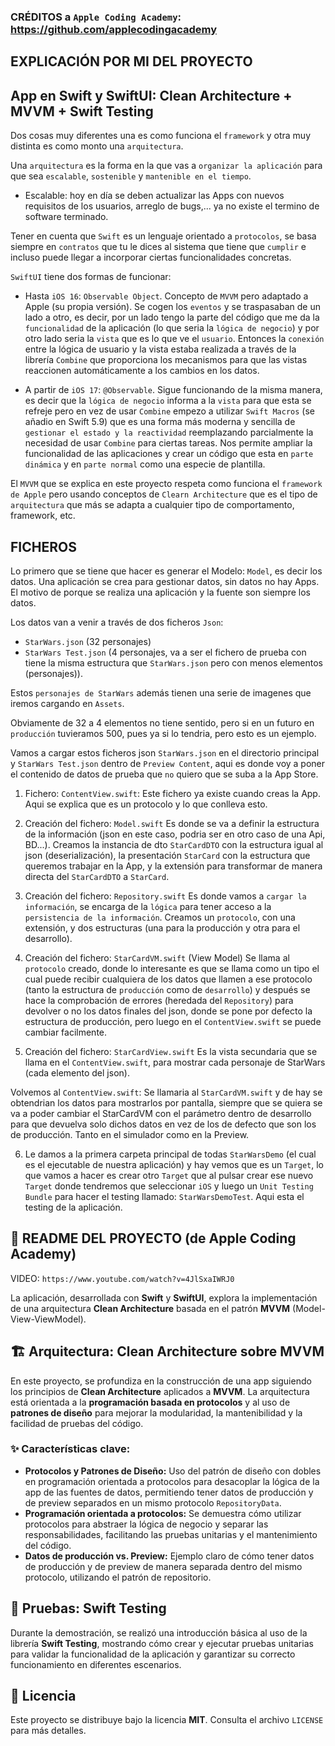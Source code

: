 
### CRÉDITOS a `Apple Coding Academy`: https://github.com/applecodingacademy
## EXPLICACIÓN POR MI DEL PROYECTO
## App en Swift y SwiftUI: Clean Architecture + MVVM + Swift Testing

Dos cosas muy diferentes una es como funciona el `framework` y otra muy distinta es como monto una `arquitectura`.

Una `arquitectura` es la forma en la que vas a `organizar la aplicación` para que sea `escalable`, `sostenible` y `mantenible en el tiempo`.
- Escalable: hoy en día se deben actualizar las Apps con nuevos requisitos de los usuarios, arreglo de bugs,... ya no existe el termino de software terminado.

Tener en cuenta que `Swift` es un lenguaje orientado a `protocolos`, se basa siempre en `contratos` que tu le dices al sistema que tiene que `cumplir` e incluso puede llegar a incorporar ciertas funcionalidades concretas.

`SwiftUI` tiene dos formas de funcionar:
- Hasta `iOS 16`: `Observable Object`.
Concepto de `MVVM` pero adaptado a Apple (su propia versión). Se cogen los `eventos` y se traspasaban de un lado a otro, es decir, por un lado tengo la parte del código que me da la `funcionalidad` de la aplicación (lo que seria la `lógica de negocio`) y por otro lado seria la `vista` que es lo que ve el `usuario`. Entonces la `conexión` entre la lógica de usuario y la vista estaba realizada a través de la librería `Combine` que proporciona los mecanismos para que las vistas reaccionen automáticamente a los cambios en los datos.

- A partir de `iOS 17`: `@Observable`.
Sigue funcionando de la misma manera, es decir que la `lógica de negocio` informa a la `vista` para que esta se refreje pero en vez de usar `Combine` empezo a utilizar `Swift Macros` (se añadio en Swift 5.9) que es una forma más moderna y sencilla de `gestionar el estado y la reactividad` reemplazando parcialmente la necesidad de usar `Combine` para ciertas tareas. Nos permite ampliar la funcionalidad de las aplicaciones y crear un código que esta en `parte dinámica` y en `parte normal` como una especie de plantilla.

El `MVVM` que se explica en este proyecto respeta como funciona el `framework de Apple` pero usando conceptos de `Clearn Architecture` que es el tipo de `arquitectura` que más se adapta a cualquier tipo de comportamento, framework, etc.

## FICHEROS

Lo primero que se tiene que hacer es generar el Modelo: `Model`, es decir los datos. Una aplicación se crea para gestionar datos, sin datos no hay Apps. El motivo de porque se realiza una aplicación y la fuente son siempre los datos.

Los datos van a venir a través de dos ficheros `Json`:
- `StarWars.json` (32 personajes)
- `StarWars Test.json` (4 personajes, va a ser el fichero de prueba con tiene la misma estructura que `StarWars.json` pero con menos elementos (personajes)).

Estos `personajes de StarWars` además tienen una serie de imagenes que iremos cargando en `Assets`.

Obviamente de 32 a 4 elementos no tiene sentido, pero si en un futuro en `producción` tuvieramos 500, pues ya si lo tendria, pero esto es un ejemplo.

Vamos a cargar estos ficheros json `StarWars.json` en el directorio principal y `StarWars Test.json` dentro de `Preview Content`, aqui es donde voy a poner el contenido de datos de prueba que `no` quiero que se suba a la App Store.

1. Fichero: `ContentView.swift`:
Este fichero ya existe cuando creas la App. Aqui se explica que es un protocolo y lo que conlleva esto.

2. Creación del fichero: `Model.swift`
Es donde se va a definir la estructura de la información (json en este caso, podria ser en otro caso de una Api, BD...).
Creamos la instancia de dto `StarCardDTO` con la estructura igual al json (deserialización), la presentación `StarCard` con la estructura que queremos trabajar en la App, y la extensión para transformar de manera directa del `StarCardDTO` a `StarCard`.

3. Creación del fichero: `Repository.swift`
Es donde vamos a `cargar la información`, se encarga de la `lógica` para tener acceso a la `persistencia de la información`.
Creamos un `protocolo`, con una extensión, y dos estructuras (una para la producción y otra para el desarrollo).

4. Creación del fichero: `StarCardVM.swift` (View Model)
Se llama al `protocolo` creado, donde lo interesante es que se llama como un tipo el cual puede recibir cualquiera de los datos que llamen a ese protocolo (tanto la estructura de `producción` como de `desarrollo`) y después se hace la comprobación de errores (heredada del `Repository`) para devolver o no los datos finales del json, donde se pone por defecto la estructura de producción, pero luego en el `ContentView.swift` se puede cambiar facilmente.

5. Creación del fichero: `StarCardView.swift`
Es la vista secundaria que se llama en el `ContentView.swift`, para mostrar cada personaje de StarWars (cada elemento del json).

Volvemos al `ContentView.swift`:
Se llamaria al `StarCardVM.swift` y de hay se obtendrian los datos para mostrarlos por pantalla, siempre que se quiera se va a poder cambiar el StarCardVM con el parámetro dentro de desarrollo para que devuelva solo dichos datos en vez de los de defecto que son los de producción. Tanto en el simulador como en la Preview.

6. Le damos a la primera carpeta principal de todas `StarWarsDemo` (el cual es el ejecutable de nuestra aplicación) y hay vemos que es un `Target`, lo que vamos a hacer es crear otro `Target` que al pulsar crear ese nuevo `Target` donde tendremos que seleccionar `iOS` y luego un `Unit Testing Bundle` para hacer el testing llamado: `StarWarsDemoTest`.
Aqui esta el testing de la aplicación.

## 🚀 README DEL PROYECTO (de Apple Coding Academy)
VIDEO: `https://www.youtube.com/watch?v=4JlSxaIWRJ0`

La aplicación, desarrollada con **Swift** y **SwiftUI**, explora la implementación de una arquitectura **Clean Architecture** basada en el patrón **MVVM** (Model-View-ViewModel).

## 🏗️ Arquitectura: Clean Architecture sobre MVVM

En este proyecto, se profundiza en la construcción de una app siguiendo los principios de **Clean Architecture** aplicados a **MVVM**. La arquitectura está orientada a la **programación basada en protocolos** y al uso de **patrones de diseño** para mejorar la modularidad, la mantenibilidad y la facilidad de pruebas del código.

### ✨ Características clave:

- **Protocolos y Patrones de Diseño:** Uso del patrón de diseño con dobles en programación orientada a protocolos para desacoplar la lógica de la app de las fuentes de datos, permitiendo tener datos de producción y de preview separados en un mismo protocolo `RepositoryData`.
- **Programación orientada a protocolos:** Se demuestra cómo utilizar protocolos para abstraer la lógica de negocio y separar las responsabilidades, facilitando las pruebas unitarias y el mantenimiento del código.
- **Datos de producción vs. Preview:** Ejemplo claro de cómo tener datos de producción y de preview de manera separada dentro del mismo protocolo, utilizando el patrón de repositorio.

## 🧪 Pruebas: Swift Testing

Durante la demostración, se realizó una introducción básica al uso de la librería **Swift Testing**, mostrando cómo crear y ejecutar pruebas unitarias para validar la funcionalidad de la aplicación y garantizar su correcto funcionamiento en diferentes escenarios.

## 📄 Licencia

Este proyecto se distribuye bajo la licencia **MIT**. Consulta el archivo `LICENSE` para más detalles.

